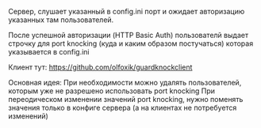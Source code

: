 Сервер, слушает указанный в config.ini порт
и ожидает авторизацию указанных там пользователей.

После успешной авторизации (HTTP Basic Auth)
пользователй выдает строчку для port knocking (куда и
каким образом постучаться) которая указывается в config.ini

Клиент тут: https://github.com/olfoxik/guardknockclient

Основная идея:
При необходимости можно удалять пользователей, которым
уже не разрешено использовать port knocking
При переодическом изменении значений port knocking,
нужно поменять значения только в конфиге сервера (а на
клиентах не потребуется изменений)
